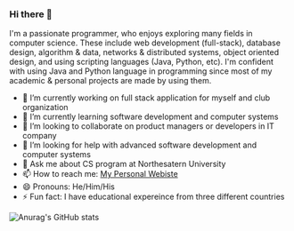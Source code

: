 ### Hi there 👋


I'm a passionate programmer, who enjoys exploring many fields in computer science. These include web development (full-stack), database design, algorithm & data, networks & distributed systems, object oriented design, and using scripting languages (Java, Python, etc). I'm confident with using Java and Python language in programming since most of my academic & personal projects are made by using them.

- 🔭 I’m currently working on full stack application for myself and club organization
- 🌱 I’m currently learning software development and computer systems
- 👯 I’m looking to collaborate on product managers or developers in IT company
- 🤔 I’m looking for help with advanced software development and computer systems
- 💬 Ask me about CS program at Northesatern University
- 📫 How to reach me: [My Personal Webiste](https://callmejim.netlify.app/)
- 😄 Pronouns: He/Him/His
- ⚡ Fun fact: I have educational expereince from three different countries

![Anurag's GitHub stats](https://github-readme-stats.vercel.app/api?username=callmejim1226&show_icons=true&theme=radical&hide=issues)
